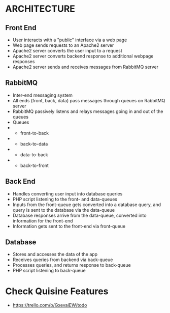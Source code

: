 # ARCHITECTURE

## Front End
* User interacts with a "public" interface via a web page
* Web page sends requests to an Apache2 server
* Apache2 server converts the user input to a request
* Apache2 server converts backend response to additional webpage responses
* Apache2 server sends and receives messages from RabbitMQ server

## RabbitMQ
* Inter-end messaging system
* All ends (front, back, data) pass messages through queues on RabbitMQ server
* RabbitMQ passively listens and relays messages going in and out of the queues
* Queues
* * front-to-back
* * back-to-data
* * data-to-back
* * back-to-front

## Back End
* Handles converting user input into database queries
* PHP script listening to the front- and data-queues
* Inputs from the front-queue gets converted into a database query, and query is sent to the database via the data-queue
* Database responses arrive from the data-queue, converted into information for the front-end
* Information gets sent to the front-end via front-queue

## Database
* Stores and accesses the data of the app
* Receives queries from backend via back-queue
* Processes queries, and returns response to back-queue
* PHP script listening to back-queue

# Check Quisine Features
* https://trello.com/b/GxevaiEW/todo